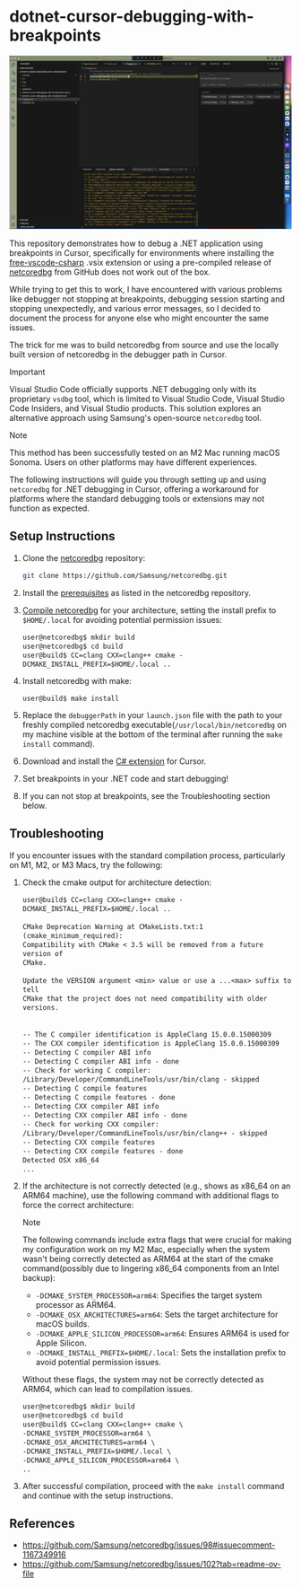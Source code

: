 # dotnet-cursor-debugging-with-breakpoints

![Debugging in action](./img/debugging-in-action.png)

This repository demonstrates how to debug a .NET application using breakpoints in Cursor, specifically for environments where installing the [free-vscode-csharp](https://github.com/muhammadsammy/free-vscode-csharp) .vsix extension or using a pre-compiled release of [netcoredbg](https://github.com/Samsung/netcoredbg) from GitHub does not work out of the box.

While trying to get this to work, I have encountered with various problems like debugger not stopping at breakpoints, debugging session starting and stopping unexpectedly, and various error messages, so I decided to document the process for anyone else who might encounter the same issues.

The trick for me was to build netcoredbg from source and use the locally built version of netcoredbg in the debugger path in Cursor.

> [!IMPORTANT]
> Visual Studio Code officially supports .NET debugging only with its proprietary `vsdbg` tool, which is limited to Visual Studio Code, Visual Studio Code Insiders, and Visual Studio products. This solution explores an alternative approach using Samsung's open-source `netcoredbg` tool.

> [!NOTE]
> This method has been successfully tested on an M2 Mac running macOS Sonoma. Users on other platforms may have different experiences.

The following instructions will guide you through setting up and using `netcoredbg` for .NET debugging in Cursor, offering a workaround for platforms where the standard debugging tools or extensions may not function as expected.

## Setup Instructions

1. Clone the [netcoredbg](https://github.com/Samsung/netcoredbg) repository:

   ```bash
   git clone https://github.com/Samsung/netcoredbg.git
   ```

2. Install the [prerequisites](https://github.com/Samsung/netcoredbg?tab=readme-ov-file#prerequisites) as listed in the netcoredbg repository.

3. [Compile netcoredbg](https://github.com/Samsung/netcoredbg?tab=readme-ov-file#building) for your architecture, setting the install prefix to `$HOME/.local` for avoiding potential permission issues:

   ```console
   user@netcoredbg$ mkdir build
   user@netcoredbg$ cd build
   user@build$ CC=clang CXX=clang++ cmake -DCMAKE_INSTALL_PREFIX=$HOME/.local ..
   ```

4. Install netcoredbg with make:

   ```console
   user@build$ make install
   ```

5. Replace the `debuggerPath` in your `launch.json` file with the path to your freshly compiled netcoredbg executable(`/usr/local/bin/netcoredbg` on my machine visible at the bottom of the terminal after running the `make install` command).

6. Download and install the [C# extension](https://marketplace.visualstudio.com/items?itemName=ms-dotnettools.csharp) for Cursor.

7. Set breakpoints in your .NET code and start debugging!

8. If you can not stop at breakpoints, see the Troubleshooting section below.

## Troubleshooting

If you encounter issues with the standard compilation process, particularly on M1, M2, or M3 Macs, try the following:

1. Check the cmake output for architecture detection:

   ```console
   user@build$ CC=clang CXX=clang++ cmake -DCMAKE_INSTALL_PREFIX=$HOME/.local ..

   CMake Deprecation Warning at CMakeLists.txt:1 (cmake_minimum_required):
   Compatibility with CMake < 3.5 will be removed from a future version of
   CMake.

   Update the VERSION argument <min> value or use a ...<max> suffix to tell
   CMake that the project does not need compatibility with older versions.


   -- The C compiler identification is AppleClang 15.0.0.15000309
   -- The CXX compiler identification is AppleClang 15.0.0.15000309
   -- Detecting C compiler ABI info
   -- Detecting C compiler ABI info - done
   -- Check for working C compiler: /Library/Developer/CommandLineTools/usr/bin/clang - skipped
   -- Detecting C compile features
   -- Detecting C compile features - done
   -- Detecting CXX compiler ABI info
   -- Detecting CXX compiler ABI info - done
   -- Check for working CXX compiler: /Library/Developer/CommandLineTools/usr/bin/clang++ - skipped
   -- Detecting CXX compile features
   -- Detecting CXX compile features - done
   Detected OSX x86_64
   ...
   ```

2. If the architecture is not correctly detected (e.g., shows as x86_64 on an ARM64 machine), use the following command with additional flags to force the correct architecture:

   > [!NOTE]
   > The following commands include extra flags that were crucial for making my configuration work on my M2 Mac, especially when the system wasn't being correctly detected as ARM64 at the start of the cmake command(possibly due to lingering x86_64 components from an Intel backup):
   > - `-DCMAKE_SYSTEM_PROCESSOR=arm64`: Specifies the target system processor as ARM64.
   > - `-DCMAKE_OSX_ARCHITECTURES=arm64`: Sets the target architecture for macOS builds.
   > - `-DCMAKE_APPLE_SILICON_PROCESSOR=arm64`: Ensures ARM64 is used for Apple Silicon.
   > - `-DCMAKE_INSTALL_PREFIX=$HOME/.local`: Sets the installation prefix to avoid potential permission issues.
   >
   > Without these flags, the system may not be correctly detected as ARM64, which can lead to compilation issues.

   ```console
   user@netcoredbg$ mkdir build
   user@netcoredbg$ cd build
   user@build$ CC=clang CXX=clang++ cmake \
   -DCMAKE_SYSTEM_PROCESSOR=arm64 \
   -DCMAKE_OSX_ARCHITECTURES=arm64 \
   -DCMAKE_INSTALL_PREFIX=$HOME/.local \
   -DCMAKE_APPLE_SILICON_PROCESSOR=arm64 \
   ..
   ```

3. After successful compilation, proceed with the `make install` command and continue with the setup instructions.

## References

- https://github.com/Samsung/netcoredbg/issues/98#issuecomment-1167349916
- https://github.com/Samsung/netcoredbg/issues/102?tab=readme-ov-file